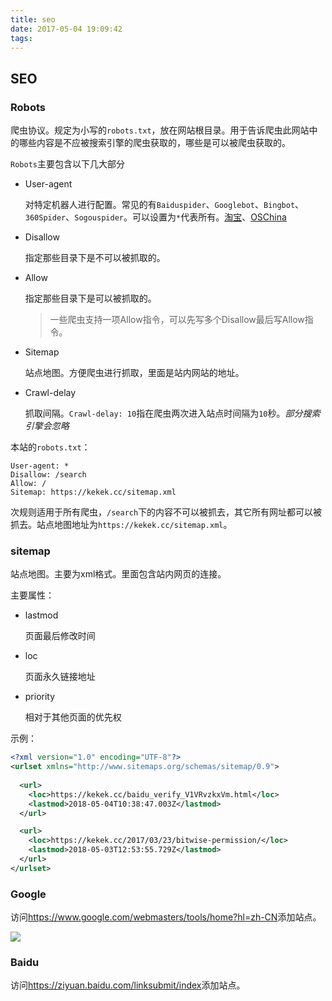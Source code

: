 ```yaml
---
title: seo
date: 2017-05-04 19:09:42
tags:
---
```

## SEO 

### Robots
爬虫协议。规定为小写的`robots.txt`，放在网站根目录。用于告诉爬虫此网站中的哪些内容是不应被搜索引擎的爬虫获取的，哪些是可以被爬虫获取的。

`Robots`主要包含以下几大部分

- User-agent

    对特定机器人进行配置。常见的有`Baiduspider`、`Googlebot`、`Bingbot`、`360Spider`、`Sogouspider`。可以设置为`*`代表所有。[淘宝](https://www.taobao.com/robots.txt)、[OSChina](https://www.oschina.net/robots.txt)

- Disallow

    指定那些目录下是不可以被抓取的。
    
- Allow 

    指定那些目录下是可以被抓取的。
    > 一些爬虫支持一项Allow指令，可以先写多个Disallow最后写Allow指令。

- Sitemap 

    站点地图。方便爬虫进行抓取，里面是站内网站的地址。

- Crawl-delay

    抓取间隔。`Crawl-delay: 10`指在爬虫两次进入站点时间隔为`10`秒。*部分搜索引擎会忽略*

本站的`robots.txt`：
```
User-agent: *
Disallow: /search
Allow: /
Sitemap: https://kekek.cc/sitemap.xml
```
次规则适用于所有爬虫，`/search`下的内容不可以被抓去，其它所有网址都可以被抓去。站点地图地址为`https://kekek.cc/sitemap.xml`。

### sitemap 
站点地图。主要为xml格式。里面包含站内网页的连接。

主要属性：
- lastmod
    
    页面最后修改时间

- loc 

    页面永久链接地址

- priority

    相对于其他页面的优先权

示例：
``` xml
<?xml version="1.0" encoding="UTF-8"?>
<urlset xmlns="http://www.sitemaps.org/schemas/sitemap/0.9">
  
  <url>
    <loc>https://kekek.cc/baidu_verify_V1VRvzkxVm.html</loc>
    <lastmod>2018-05-04T10:38:47.003Z</lastmod>
  </url>

  <url>
    <loc>https://kekek.cc/2017/03/23/bitwise-permission/</loc>
    <lastmod>2018-05-03T12:53:55.729Z</lastmod>
  </url>
</urlset>
```

### Google
访问<https://www.google.com/webmasters/tools/home?hl=zh-CN>添加站点。

![](/images/WX20180504-191101@2x.png)

### Baidu 
访问<https://ziyuan.baidu.com/linksubmit/index>添加站点。
